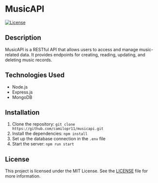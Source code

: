 # MusicAPI

[![License](https://img.shields.io/badge/license-MIT-blue.svg)](https://opensource.org/license/MIT)

## Description
MusicAPI is a RESTful API that allows users to access and manage music-related data. It provides endpoints for creating, reading, updating, and deleting music records.

## Technologies Used
- Node.js
- Express.js
- MongoDB

## Installation
1. Clone the repository: `git clone https://github.com/camilopr11/musicapi.git`
2. Install the dependencies: `npm install`
3. Set up the database connection in the `.env` file
4. Start the server: `npm run start`



## License
This project is licensed under the MIT License. See the [LICENSE](https://opensource.org/license/MIT) file for more information.

